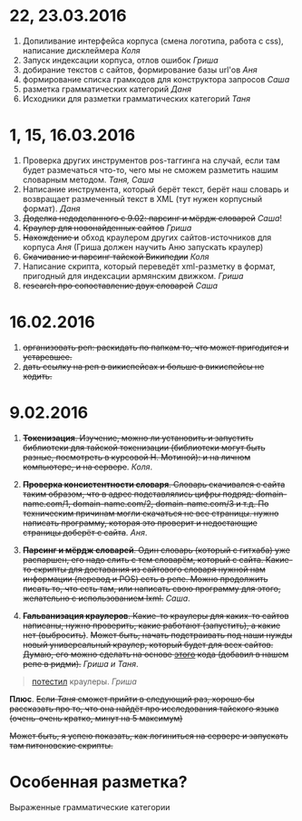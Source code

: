 # 22, 23.03.2016

1. Допиливание интерфейса корпуса (смена логотипа, работа с css), написание дисклеймера *Коля*
2. Запуск индексации корпуса, отлов ошибок *Гриша*
3. добирание текстов с сайтов, формирование базы url'ов *Аня*
4. формирование списка грамкодов для конструктора запросов *Саша*
5. разметка грамматических категорий *Даня*
6. Исходники для разметки грамматических категорий *Таня*



# 1, 15, 16.03.2016

1. Проверка других инструментов pos-таггинга на случай, если там будет размечаться что-то, чего мы не сможем разметить нашим словарным методом. *Таня, Саша*
2. Написание инструмента, который берёт текст, берёт наш словарь и возвращает размеченный текст в XML (тут нужен корпусный формат). *Даня*
3. ~~Доделка недоделанного с 9.02: парсинг и мёрдж словарей~~ *Саша*!
4. ~~Краулер для новонайденных сайтов~~ *Гриша*
3. ~~Нахождение и~~ обход краулером других сайтов-источников для корпуса *Аня* (Гриша должен научить Аню запускать краулер)
4. ~~Скачивание и парсинг тайской Википедии~~ *Коля*
5. Написание скрипта, который переведёт xml-разметку в формат, пригодный для индексации армянским движком. *Гриша*
6. ~~research про сопоставление двух словарей~~ *Саша*
 


# 16.02.2016

1. ~~организовать реп: раскидать по папкам то, что может пригодится и устаревшее.~~
2. ~~дать ссылку на реп в викиспейсах и больше в викиспейсы не ходить.~~

# 9.02.2016

1. ~~**Токенизация**. Изучение, можно ли установить и запустить библиотеки для тайской токенизации (библиотеки могут быть разные, посмотреть в курсовой Н. Мотиной): и на личном компьютере, и на сервере~~. *Коля*.

2. ~~**Проверка консистентности словаря**. Словарь скачивался с сайта таким образом, что в адрес подставлялись цифры подряд: domain-name.com/1, domain-name.com/2, domain-name.com/3 и т.д. По техническим причинам могли скачаться не все страницы. нужно написать программу, которая это проверит и недостающие страницы доберёт с сайта~~. *Аня*.

3. ~~**Парсинг и мёрдж словарей**. Один словарь (который с гитхаба) уже распаршен, его надо слить с тем словарём, который с сайта. Какие-то скрипты для доставания из сайтового словаря нужной нам информации (перевод и POS) есть в репе. Можно продолжить писать то, что есть там, или написать свою программу для этого, желательно с использованием lxml.~~ *Саша*.

4. ~~**Гальванизация краулеров**. Какие-то краулеры для каких-то сайтов написаны, нужно проверить, какие работают (запустить), а какие нет (выбросить)~~. ~~Может быть, начать подстраивать под наши нужды новый универсальный краулер, который будет для всех сайтов. Думаю, его можно сделать на основе [этого](http://pi-code.blogspot.ru/search/label/%D0%BA%D1%80%D0%B0%D1%83%D0%BB%D0%B5%D1%80) кода (добавил в нашем репе в ридми).~~ *Гриша и Таня*.
> [потестил](https://github.com/nevmenandr/thai-language/blob/master/crawler_test.md) краулеры. *Гриша*

**Плюс**. ~~Если *Таня* сможет прийти в следующий раз, хорошо бы рассказать про то, что она найдёт про исследования тайского языка (очень-очень кратко, минут на 5 максимум)~~

~~Может быть, я успею показать, как логиниться на сервере и запускать там питоновские скрипты.~~


# Особенная разметка?

Выраженные грамматические категории
